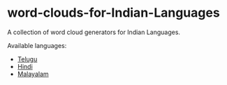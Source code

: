 # word-clouds-for-Indian-Languages
A collection of word cloud generators for Indian Languages. 

Available languages:

- [Telugu](https://github.com/victorknox/word-clouds-for-Indian-Languages/tree/main/wordcloudte)
- [Hindi](https://github.com/victorknox/word-clouds-for-Indian-Languages/tree/main/wordcloudhi)
- [Malayalam](https://github.com/victorknox/word-clouds-for-Indian-Languages/tree/main/wordcloudmal)
